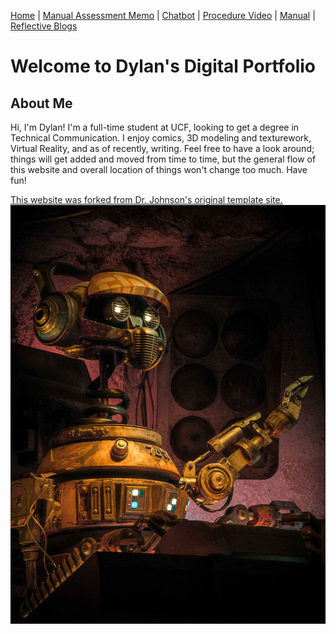 [Home](index.md) | [Manual Assessment Memo](manual_assessment_memo.md) | [Chatbot](chatbot.md) | [Procedure Video](procedure_video.md) | [Manual](manual.md) | [Reflective Blogs](reflective_blogs.md) 

# Welcome to Dylan's Digital Portfolio 

## About Me 
Hi, I'm Dylan! I'm a full-time student at UCF, looking to get a degree in Technical Communication. I enjoy comics, 3D modeling and texturework, Virtual Reality, and as of recently, writing. Feel free to have a look around; things will get added and moved from time to time, but the general flow of this website and overall location of things won't change too much. Have fun!

[This website was forked from Dr. Johnson's original template site.](starthere.md)
![Memo formatting image](DJ_REX_TONEMAPPED.jpg) 

